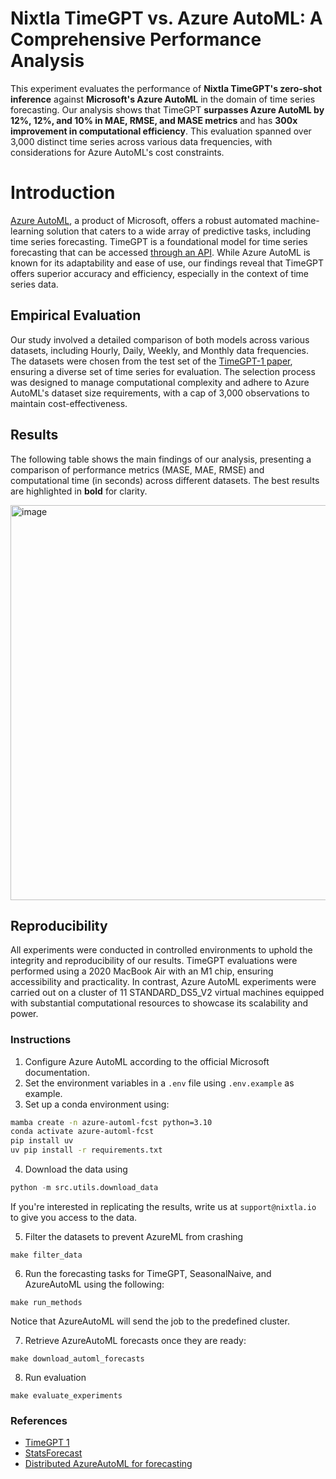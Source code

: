 # Nixtla TimeGPT vs. Azure AutoML: A Comprehensive Performance Analysis

This experiment evaluates the performance of **Nixtla TimeGPT's zero-shot inference** against **Microsoft's Azure AutoML** in the domain of time series forecasting. Our analysis shows that TimeGPT **surpasses Azure AutoML by 12%, 12%, and 10% in MAE, RMSE, and MASE metrics** and has **300x improvement in computational efficiency**. This evaluation spanned over 3,000 distinct time series across various data frequencies, with considerations for Azure AutoML's cost constraints.

# Introduction

[Azure AutoML](https://learn.microsoft.com/en-us/azure/machine-learning/concept-automl-forecasting-methods?view=azureml-api-2), a product of Microsoft, offers a robust automated machine-learning solution that caters to a wide array of predictive tasks, including time series forecasting. TimeGPT is a foundational model for time series forecasting that can be accessed [through an API](https://docs.nixtla.io/). While Azure AutoML is known for its adaptability and ease of use, our findings reveal that TimeGPT offers superior accuracy and efficiency, especially in the context of time series data.

## Empirical Evaluation

Our study involved a detailed comparison of both models across various datasets, including Hourly, Daily, Weekly, and Monthly data frequencies. The datasets were chosen from the test set of the [TimeGPT-1 paper](https://arxiv.org/abs/2310.03589), ensuring a diverse set of time series for evaluation. The selection process was designed to manage computational complexity and adhere to Azure AutoML's dataset size requirements, with a cap of 3,000 observations to maintain cost-effectiveness.

## Results

The following table shows the main findings of our analysis, presenting a comparison of performance metrics (MASE, MAE, RMSE) and computational time (in seconds) across different datasets. The best results are highlighted in **bold** for clarity.

<img width="632" alt="image" src="https://github.com/Nixtla/nixtla/assets/10517170/0cc4285e-2572-4f08-9846-94c68ad72e8b">


## Reproducibility

All experiments were conducted in controlled environments to uphold the integrity and reproducibility of our results. TimeGPT evaluations were performed using a 2020 MacBook Air with an M1 chip, ensuring accessibility and practicality. In contrast, Azure AutoML experiments were carried out on a cluster of 11 STANDARD_DS5_V2 virtual machines equipped with substantial computational resources to showcase its scalability and power.

### Instructions

1. Configure Azure AutoML according to the official Microsoft documentation.
2. Set the environment variables in a `.env` file using `.env.example` as example.
3. Set up a conda environment using:

```bash
mamba create -n azure-automl-fcst python=3.10
conda activate azure-automl-fcst
pip install uv
uv pip install -r requirements.txt
```

4. Download the data using

```python
python -m src.utils.download_data
```

If you're interested in replicating the results, write us at `support@nixtla.io` to give you access to the data.

5. Filter the datasets to prevent AzureML from crashing

```
make filter_data
```

6. Run the forecasting tasks for TimeGPT, SeasonalNaive, and AzureAutoML using the following:

```
make run_methods
```

Notice that AzureAutoML will send the job to the predefined cluster. 

7. Retrieve AzureAutoML forecasts once they are ready:

```
make download_automl_forecasts
```

8. Run evaluation

```
make evaluate_experiments
```


### References
- [TimeGPT 1](https://arxiv.org/abs/2310.03589)
- [StatsForecast](https://github.com/Nixtla/statsforecast/)
- [Distributed AzureAutoML for forecasting](https://github.com/Azure/azureml-examples/blob/main/sdk/python/jobs/pipelines/1k_demand_forecasting_with_pipeline_components/automl-forecasting-demand-many-models-in-pipeline/automl-forecasting-demand-many-models-in-pipeline.ipynb)
